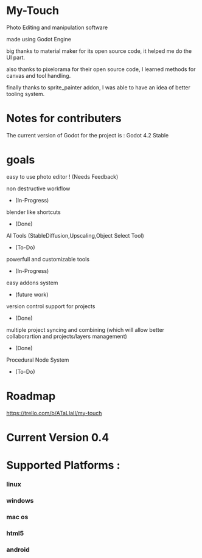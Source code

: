 # My-Touch
 Photo Editing and manipulation software

 made using Godot Engine
 
 big thanks to material maker for its open source code, it helped me do the UI part.
 
 also thanks to pixelorama for their open source code, I learned methods for canvas and tool handling.

 finally thanks to sprite_painter addon, I was able to have an idea of better tooling system.

# Notes for contributers

The current version of Godot for the project is : Godot 4.2 Stable

# goals

 easy to use photo editor 
! (Needs Feedback)
 
 non destructive workflow 
- (In-Progress)

 blender like shortcuts 
+ (Done)

 AI Tools (StableDiffusion,Upscaling,Object Select Tool) 
- (To-Do)

 powerfull and customizable tools 
- (In-Progress)

 easy addons system 
- (future work)

 version control support for projects 
+ (Done)

 multiple project syncing and combining (which will allow better collaborartion and projects/layers management) 
+ (Done)

 Procedural Node System 
- (To-Do)

# Roadmap
 https://trello.com/b/ATaLIaII/my-touch
 
# Current Version 0.4


# Supported Platforms :

### linux

### windows

### mac os

### html5

### android
